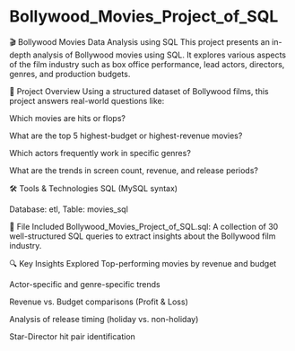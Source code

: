 # Bollywood_Movies_Project_of_SQL
🎬 Bollywood Movies Data Analysis using SQL
This project presents an in-depth analysis of Bollywood movies using SQL. It explores various aspects of the film industry such as box office performance, lead actors, directors, genres, and production budgets.

📌 Project Overview
Using a structured dataset of Bollywood films, this project answers real-world questions like:

Which movies are hits or flops?

What are the top 5 highest-budget or highest-revenue movies?

Which actors frequently work in specific genres?

What are the trends in screen count, revenue, and release periods?

🛠️ Tools & Technologies
SQL (MySQL syntax)

Database: etl, Table: movies_sql

📄 File Included
Bollywood_Movies_Project_of_SQL.sql: A collection of 30 well-structured SQL queries to extract insights about the Bollywood film industry.

🔍 Key Insights Explored
Top-performing movies by revenue and budget

Actor-specific and genre-specific trends

Revenue vs. Budget comparisons (Profit & Loss)

Analysis of release timing (holiday vs. non-holiday)

Star-Director hit pair identification

